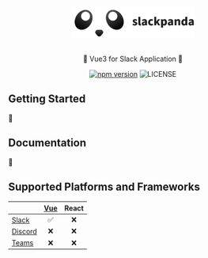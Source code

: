 <div align="center">
  <img src=".github/assets/slackpanda.png" width="250">
</div>

<br />

<p align="center">🤖 Vue3 for Slack Application 🐼</p>

<div align="center">

[![npm version](https://badge.fury.io/js/slackpanda.svg)](https://badge.fury.io/js/slackpanda)
![LICENSE](https://img.shields.io/npm/l/slackpanda?color=blue)

</div>

## Getting Started

🚧

## Documentation

🚧

## Supported Platforms and Frameworks

|                                                                                            | [Vue](packages/vue) | React |
| ------------------------------------------------------------------------------------------ | :-----------------: | :---: |
| [Slack](https://slack.com)                                                                 |         ✅          |  ❌   |
| [Discord](https://discord.com)                                                             |         ❌          |  ❌   |
| [Teams](https://www.microsoft.com/ko-kr/microsoft-365/microsoft-teams/group-chat-software) |         ❌          |  ❌   |
